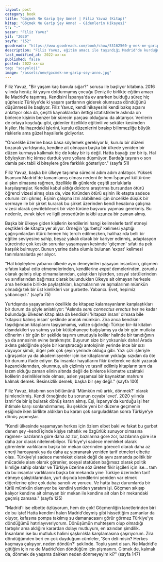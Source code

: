 ```yaml
---
layout: post
category: book
title: "Göçmek Ne Garip Şey Anne! | Filiz Yavuz (Kitap)"
kitap: "Göçmek Ne Garip Şey Anne! - Gidenlerin Hikayesi"
tr: "-"
yazar: "Filiz Yavuz"
yil: "2020"
sayfa: "152"
goodreads: "https://www.goodreads.com/book/show/53162560-g-mek-ne-garip-ey-anne"
description: "Filiz Yavuz, eğitim amacı ile taşındığı Madrid'de kurduğu yaşamı, kendisini bu yeni yaşama götüren süreci ve yabancı olduğu bir ülkede yaşamanın neye benzediğini Göçmek Ne Garip Şey Anne! isimli kitabında anlatıyor."
last_modified_at: 2022-xx-xx
published: false
posted: 2022-xx-xx
tag: "sosyoloji"
image: "/assets/new/gocmek-ne-garip-sey-anne.jpg"
---
```


Filiz Yavuz, "Bir yaşam kaç bavula sığar?" sorusu ile başlıyor kitabına. 2016 yılında henüz iki yaşını doldurmamış çocuğu Deniz ile birlikte eğitim amacı ile Madrid'e taşınmış. Kendisini İspanya'da ev ararken bulduğu süreç hiç şüphesiz Türkiye'de ki yaşam şartlarının giderek olumsuza döndüğünü düşünmesi ile başlıyor. Filiz Yavuz, kendi hikayesini kendi bakış açısını anlatıyor olsa da, çeşitli kaynaklardan ilettiği istatistiklerle aslında on binlerce kişinin benzer bir sürecin parçası olduğunu da aktarıyor. Verilerin de ortaya koyduğu gibi, gidenler özellikle eğitimli ve seküler kesimden kişiler. Halihazırdaki işlerini, kurulu düzenlerini bırakıp bilinmezliğe büyük risklerle ama güzel hayallerle gidiyorlar. 

"Öncelikle üzerine basa basa söylemek gerekiyor ki, kurulu bir düzeni bozarak yurtdışında, kendine ait olmayan başka bir ülkede yeniden bir düzen kurmaya kalkmak hiç de kolay bir iş değil. Hatta bayağı zor bir iş. Hal böyleyken hiç kimse durduk yere yollara düşmüyor. Bardağı taşıran o son damla pek tabii ki bireylere göre farklılık gösteriyor." (sayfa 51)

Filiz Yavuz, başka bir ülkeye taşınma sürecini adım adım anlatıyor. Yüksek lisansını Madrid'de tamamlamış olması nedeni ile hem İspanyol kültürüne alışkın olmasına rağmen, özellikle ilk günlerde çeşitli zorluklarla karşılaşmışlar. Kendisi kabul aldığı doktora araştırma bursundan ötürü öğrenci vizesi almış olsa da, vize türünden ötürü eşinin ilk etapta sadece oturum izni çıkmış. Eşinin çalışma izni alabilmesi için öncelikle düşük bir sermaye ile bir şirket kurarak bu şirket üzerinden kendi hesabına çalışma vizesi olarak çevrilebilecek bir vize türüne başvuru yapması gerekmiş. Bu nedenle, evrak işleri ve ilgili prosedürün takibi uzunca bir zaman almış. 

Başka bir ülkeye giden kişilerin kendilerini hangi kelimelerle tarif etmeyi seçtikleri de kitapta yer alıyor. Örneğin 'gurbetçi' kelimesi yaptığı çağrışımlardan ötürü hemen hiç tercih edilmezken, halihazırda belli bir eğitim seviyesine sahip, beyaz yakalı olarak bir kariyer edinmiş, adaptasyon sürecinde çok keskin sorunlar yaşamayan kesimde 'göçmen' sıfatı da pek karşılık bulmuyor. Bunun yerine daha olumlu bulunan 'expat' kelimesi tanımlamalarda yer alıyor.

"Hal böyleyken yabancı ülkede aynı deneyimleri yaşayan insanların, göçmen sıfatını kabul edip etmemelerinden, kendilerine _expat_ demelerinden, zorunlu olarak gelmiş olup olmamalarından, çalıştıkları işlerden, sosyal statülerinden ve sınıflarından bağımsız olarak bulundukları ülkeye ait olmayan herkesle ama herkesle birlikte paylaştıkları, kaçmalarının ve aşmalarının mümkün olmadığı tek bir üst kimlikleri var gurbette. Yabancı. Evet, hepimiz yabancıyız." (sayfa 75)

Yurtdışında yaşayanların özellikle de kitapsız kalamayanların karşılaştıkları bir durum da şöyle anlatılıyor:
"Aslında _semi connectus erectus_ her ne kadar bulunduğu ülkeden kitap alsa da kendisini 'kitapsız insan' olmasa bile 'kitapsız kalmış insan' şeklinde anmak mümkün. Zira anca kendisini taşıdığından kitaplarını taşıyamamış, valize sığdırdığı Türkçe bir-iki kitabın dışındakileri ya satmış ya bir kütüphaneye bağışlamış ya da bir gün mutlaka dönerim / bir gün bir şekilde taşırım umuduyla koliler halinde bir tanıdığının ya da annesinin evine bırakmıştır. Buyurun size bir yoksunluk daha! Arada aklına geldiğinde şöyle bir karıştıracağı antolojinin yerinde ince bir sızı duyuyor şimdi, diğer pek çok şeyin yerinde olduğu gibi. Yazı çizi işleriyle uğraşanlar ya da akademisyenler için ise kitaplarının yokluğu sızıdan da öte bir durumu ifade ediyor. Bu insanlar hayatlarını fikir üreterek ve dahi yazarak kazandıklarından, okunmuş, altı çizilmiş ve tasnif edilmiş kitapların tam da lazım olduğu zaman elinin altında değil de binlerce kilometre uzaktaki kolilerin derinliklerinde olması, aslen yaşamsal bir kaynaktan mahrum kalmak demek. Besinsizlik demek, başka bir şey değil." (sayfa 100)

Filiz Yavuz, kitabının son bölümünü 'Mümkün mü artık, dönmek?' olarak isimlendirmiş. Kendi örneğinde bu sorunun cevabı 'evet'. 2020 yılında İzmir'de bir iş bularak dönüş kararı almış. Eşi, İspanya'da kurduğu işi her ihtimale karşı sonlandırmamış. Bu şekilde yeni bir düzene geçmenin eşiğinde iken birlikte aldıkları bu kararı çok sorguladıktan sonra Türkiye'ye dönüş yapmışlar.

"Kendi ülkesinde yaşamayan herkes  için özlem elbet baki ve fakat bu gurbet denen şey -kendi içinde kişiye rahatlık ve özgürlük sunuyor olmasına rağmen- bazılarına göre daha az zor, bazılarına göre zor, bazılarına göre ise daha zor olarak nitelenebiliyor. Türkiye'yi sadece memleket olarak görenlerin varlıklarını başka bir mekan üzerinden göreceli olarak daha az enerji harcayarak ya da daha az yıpranarak yeniden tarif etmeleri elbette olası. Türkiye'yi sadece memleket olarak değil de aynı zamanda politik bir mücadele alanı olarak görenler, sosyal statüden bağımsız olarak politik kimliğe sahip olanlar ve Türkiye üzerine söz üreten fikir işçileri için ise... tam da bu insanlar varlıklarını başka bir mekanda yine Türkiye üzerinden tarif etmeye çalıştıklarından, yurt dışında kendilerini yeniden var etmek diğerlerine göre çok daha sancılı ve yorucu. Ve hatta bazı durumlarda bir türlü mümkün olamıyor bu kendini yeniden yaratım işi. Göçmen sıkışıp kalıyor kendine ait olmayan bir mekan ile kendine ait olan bir mekandaki geçmiş zamana." (sayfa 125)

"Madrid'i ise elbette özlüyorum, hem de çok! Göçmenliğin lanetlerinden biri de bu işte! Hatta kendimi halen Madrid'deymiş gibi hissettiğim zamanlar da oluyor, kafasına pompa takılmış su damanacasını görür görmez Türkiye'ye döndüğümü hatırlayıveriyorum. Dönüşümün muhteşem olup olmadığı tartışılır ama aldığım karardan dolayı mutluyum, en azından şimdilik. İnsanların ise bu mutluluk halimi şaşkınlıkla karşılamasına şaşırıyorum. Zira döndüğümden beri en çok duyduğum cümleler, 'Sen deli misin? Herkes kaçmaya çalışıyor, neden döndün?' şeklinde. Toplu yanıt olsun. Ne Madrid'e gittiğim için ne de Madrid'den döndüğüm için pişmanım. Gitmek de, kalmak da, dönmek de yaşama dairken neden dönmeyeyim ki?" (sayfa 147)
